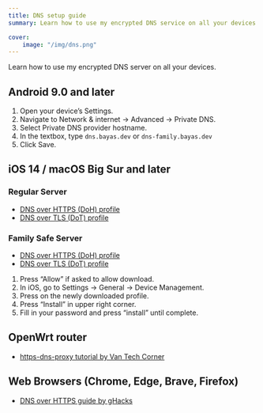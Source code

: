 ```yaml
---
title: DNS setup guide
summary: Learn how to use my encrypted DNS service on all your devices.

cover:
    image: "/img/dns.png"
---
```


Learn how to use my encrypted DNS server on all your devices.

## Android 9.0 and later

1. Open your device’s Settings.
2. Navigate to Network & internet -> Advanced -> Private DNS.
3. Select Private DNS provider hostname.
4. In the textbox, type `dns.bayas.dev` or `dns-family.bayas.dev`
5. Click Save.

## iOS 14 / macOS Big Sur and later

### Regular Server

- [DNS over HTTPS (DoH) profile](/resources/doh.mobileconfig)
- [DNS over TLS (DoT) profile](/resources/dot.mobileconfig)

### Family Safe Server

- [DNS over HTTPS (DoH) profile](/resources/doh-family.mobileconfig)
- [DNS over TLS (DoT) profile](/resources/dot-family.mobileconfig)

1. Press “Allow” if asked to allow download.
2. In iOS, go to Settings -> General -> Device Management.
3. Press on the newly downloaded profile.
4. Press “Install” in upper right corner.
5. Fill in your password and press “install” until complete.

## OpenWrt router

- [https-dns-proxy tutorial by Van Tech Corner](https://www.youtube.com/watch?v=ySkqc_7Xc3U)

## Web Browsers (Chrome, Edge, Brave, Firefox)

- [DNS over HTTPS guide by gHacks](https://www.ghacks.net/2021/10/23/how-to-enable-dns-over-https-secure-dns-in-chrome-brave-edge-firefox-and-other-browsers/)
